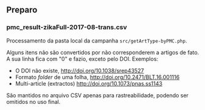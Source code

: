 
## Preparo

### pmc_result-zikaFull-2017-08-trans.csv

Processamento da pasta local da campanha  `src/getArtType-byPMC.php`. 

Alguns itens não são convertidos por não corresponderem a artigos de fato. A sua linha fica com "0" e fazio, exceto pelo DOI. Exemplos: 
* O DOI não existe, http://doi.org/10.1038/srep43527  
* Formato *folder* de uma folha, http://doi.org/10.2471/BLT.16.001116
* Multi-article (extractos) http://doi.org/10.1073/pnas.ss1143

São mantidos no arquivo CSV apenas para rastreabilidade, podendo ser omitidos no uso final.



